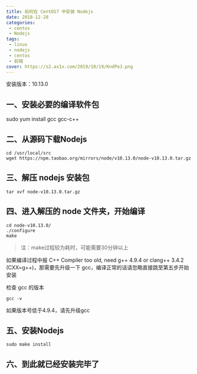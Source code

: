 ```yaml
---
title: 如何在 CentOS7 中安装 Nodejs
date: 2018-12-28
categories: 
 - centos
 - Nodejs
tags:
 - linux
 - nodejs
 - centos
 - 前端
cover: https://s2.ax1x.com/2019/10/19/KndPeJ.png
---
```

安装版本：10.13.0

 

## 一、安装必要的编译软件包

sudo yum install gcc gcc-c++

## 二、从源码下载Nodejs

    cd /usr/local/src
    wget https://npm.taobao.org/mirrors/node/v10.13.0/node-v10.13.0.tar.gz

 


 

## 三、解压 nodejs 安装包

    tar xvf node-v10.13.0.tar.gz

 

## 四、进入解压的 node 文件夹，开始编译

    cd node-v10.13.0/
    ./configure
    make

> 注：make过程较为耗时，可能需要30分钟以上

 

 如果编译过程中报 C++ Compiler too old, need g++ 4.9.4 or clang++ 3.4.2 (CXX=g++)，那需要先升级一下 gcc，编译正常的话请忽略直接跳至第五步开始安装

检查 gcc 的版本

    gcc -v

如果版本号低于4.9.4，请先升级gcc

 
## 五、安装Nodejs

    sudo make install

 

## 六、到此就已经安装完毕了